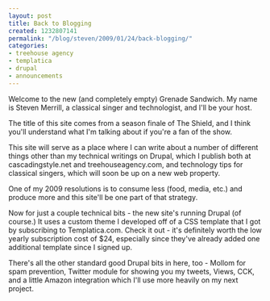 ```yaml
---
layout: post
title: Back to Blogging
created: 1232807141
permalink: "/blog/steven/2009/01/24/back-blogging/"
categories:
- treehouse agency
- templatica
- drupal
- announcements
---
```

<p>Welcome to the new (and completely empty) Grenade Sandwich. My name is Steven Merrill, a classical singer and technologist, and I'll be your host.</p>
<!--more-->
<p>The title of this site comes from a season finale of The Shield, and I&nbsp;think you'll understand what I'm talking about if you're a fan of the show.</p>

<p>This site will serve as a place where I&nbsp;can write about a number of different things other than my technical writings on Drupal, which I&nbsp;publish both at cascadingstyle.net and treehouseagency.com, and technology tips for classical singers, which will soon be up on a new web property.</p><div style="page-break-after: always;"><span style="display: none;">&nbsp;</span></div>

<p>One of my 2009 resolutions is to consume less (food, media, etc.) and produce more and this site'll be one part of that strategy.</p>

<p>Now for just a couple technical bits - the new site's running Drupal (of course.)&nbsp;It uses a custom theme I&nbsp;developed off of a CSS&nbsp;template that I&nbsp;got by subscribing to Templatica.com. Check it out - it's definitely worth the low yearly subscription cost of $24, especially since they've already added one additional template since I&nbsp;signed up.</p>

<p>There's all the other standard good Drupal bits in here, too - Mollom for spam prevention, Twitter module for showing you my tweets, Views, CCK, and a little Amazon integration which I'll use more heavily on my next project.</p>
